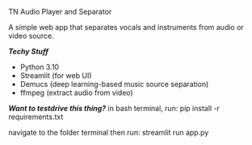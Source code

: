 TN Audio Player and Separator

A simple web app that separates vocals and instruments from audio or video source.

***Techy Stuff***
- Python 3.10
- Streamlit (for web UI)
- Demucs (deep learning-based music source separation)
- ffmpeg (extract audio from video)

***Want to testdrive this thing?***
in bash terminal, run:
pip install -r requirements.txt


navigate to the folder terminal then run:
streamlit run app.py
